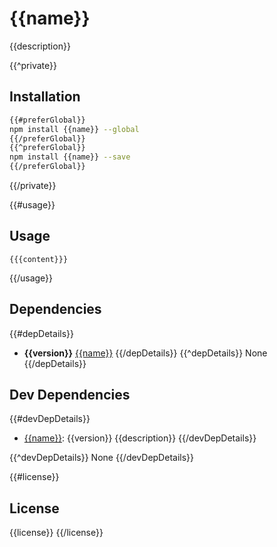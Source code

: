 # {{name}} 

{{description}}

{{^private}}
## Installation

```sh
{{#preferGlobal}}
npm install {{name}} --global
{{/preferGlobal}}
{{^preferGlobal}}
npm install {{name}} --save
{{/preferGlobal}}
```
{{/private}}

{{#usage}}
## Usage

```{{language}}
{{{content}}}
```
{{/usage}}

## Dependencies

{{#depDetails}}
- **{{version}}** [{{name}}](https://www.npmjs.com/package/{{name}})
{{/depDetails}}
{{^depDetails}}
None
{{/depDetails}}

## Dev Dependencies

{{#devDepDetails}}
- [{{name}}]({{repository.url}}): {{version}} {{description}}
{{/devDepDetails}}

{{^devDepDetails}}
None
{{/devDepDetails}}

{{#license}}
## License

{{license}}
{{/license}}
